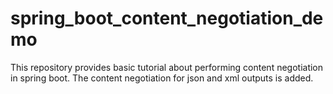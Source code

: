 # spring_boot_content_negotiation_demo
This repository provides basic tutorial about performing content negotiation in spring boot.
The content negotiation for json and xml outputs is added.
